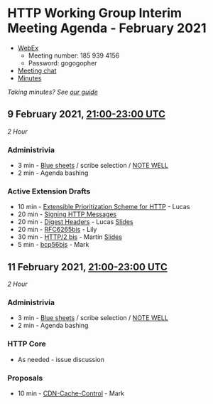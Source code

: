 # HTTP Working Group Interim Meeting Agenda - February 2021

* [WebEx](https://ietf.webex.com/ietf/j.php?MTID=mde981c219c6c58efccdbd8f1ab718440)
  - Meeting number: 185 939 4156
  - Password: gogogopher
* [Meeting chat](xmpp:httpbis@jabber.ietf.org?join)
* [Minutes](https://codimd.ietf.org/notes-httpbis-21-02)

*Taking minutes? See [our guide](https://github.com/httpwg/wiki/wiki/TakingMinutes)*

## 9 February 2021, [21:00-23:00 UTC](https://www.timeanddate.com/worldclock/fixedtime.html?msg=HTTPbis+Interim+Meeting+Session+I%2C+February+2021&iso=20210209T21&p1=1440&ah=2)

_2 Hour_

### Administrivia

*  3 min - [Blue sheets](https://codimd.ietf.org/bluesheet-httpbis-21-02) / scribe selection / [NOTE WELL](https://www.ietf.org/about/note-well/)
*  2 min - Agenda bashing

### Active Extension Drafts

*  10 min - [Extensible Prioritization Scheme for HTTP](https://tools.ietf.org/html/draft-ietf-httpbis-priority) - Lucas
*  20 min - [Signing HTTP Messages](https://tools.ietf.org/html/draft-ietf-httpbis-message-signatures)
*  20 min - [Digest Headers](https://tools.ietf.org/html/draft-ietf-httpbis-digest-headers) - Lucas
   [Slides](https://httpwg.org/wg-materials/interim-21-02/digests-21-02.pdf)
*  20 min - [RFC6265bis](https://tools.ietf.org/html/draft-ietf-httpbis-rfc6265bis) - Lily
*  30 min - [HTTP/2 bis](https://tools.ietf.org/html/draft-ietf-httpbis-http2bis) - Martin [Slides](https://httpwg.org/wg-materials/interim-21-02/http2-2021-02.pdf)
*   5 min - [bcp56bis](https://tools.ietf.org/html/draft-ietf-httpbis-bcp56bis) - Mark


## 11 February 2021, [21:00-23:00 UTC](https://www.timeanddate.com/worldclock/fixedtime.html?msg=HTTPbis+Interim+Meeting+Session+II%2C+February+2021&iso=20210211T21&p1=1440&ah=2)

_2 Hour_

### Administrivia

*  3 min - [Blue sheets](https://codimd.ietf.org/bluesheet-httpbis-21-02) / scribe selection / [NOTE WELL](https://www.ietf.org/about/note-well/)
*  2 min - Agenda bashing

### HTTP Core

* As needed - issue discussion

### Proposals

* 10 min - [CDN-Cache-Control](https://tools.ietf.org/html/draft-cdn-control-header) - Mark

